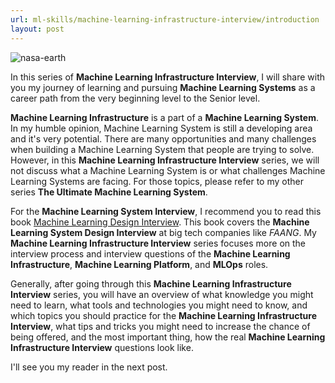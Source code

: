 ```yaml
---
url: ml-skills/machine-learning-infrastructure-interview/introduction
layout: post
---
```


![nasa-earth][nasa-earth]

In this series of **Machine Learning Infrastructure Interview**, I will share with you my journey of learning and pursuing **Machine Learning Systems** as a career path from the very beginning level to the Senior level.

**Machine Learning Infrastructure** is a part of a **Machine Learning System**. In my humble opinion, Machine Learning System is still a developing area and it's very potential. There are many opportunities and many challenges when building a Machine Learning System that people are trying to solve. However, in this **Machine Learning Infrastructure Interview** series, we will not discuss what a Machine Learning System is or what challenges Machine Learning Systems are facing. For those topics, please refer to my other series **The Ultimate Machine Learning System**.

For the **Machine Learning System Interview**, I recommend you to read this book [Machine Learning Design Interview](https://www.amazon.com/dp/B09ZKJSKZ1). This book covers the **Machine Learning System Design Interview** at big tech companies like _FAANG_. My **Machine Learning Infrastructure Interview** series focuses more on the interview process and interview questions of the **Machine Learning Infrastructure**, **Machine Learning Platform**, and **MLOps** roles.

Generally, after going through this **Machine Learning Infrastructure Interview** series, you will have an overview of what knowledge you might need to learn, what tools and technologies you might need to know, and which topics you should practice for the **Machine Learning Infrastructure Interview**, what tips and tricks you might need to increase the chance of being offered, and the most important thing, how the real **Machine Learning Infrastructure Interview** questions look like.

I'll see you my reader in the next post.

<!-- MARKDOWN LINKS & IMAGES -->

[nasa-earth]: /assets/images/ml-skills/machine-learning-infrastructure-interview/introduction/nasa-earth.jpg
